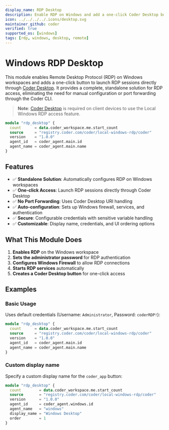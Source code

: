 ```yaml
---
display_name: RDP Desktop
description: Enable RDP on Windows and add a one-click Coder Desktop button for seamless access
icon: ../../../../.icons/desktop.svg
maintainer_github: coder
verified: true
supported_os: [windows]
tags: [rdp, windows, desktop, remote]
---
```


# Windows RDP Desktop

This module enables Remote Desktop Protocol (RDP) on Windows workspaces and adds a one-click button to launch RDP sessions directly through [Coder Desktop](https://coder.com/docs/user-guides/desktop). It provides a complete, standalone solution for RDP access, eliminating the need for manual configuration or port forwarding through the Coder CLI.

> **Note**: [Coder Desktop](https://coder.com/docs/user-guides/desktop) is required on client devices to use the Local Windows RDP access feature.

```tf
module "rdp_desktop" {
  count      = data.coder_workspace.me.start_count
  source     = "registry.coder.com/coder/local-windows-rdp/coder"
  version    = "1.0.0"
  agent_id   = coder_agent.main.id
  agent_name = coder_agent.main.name
}
```

## Features

- ✅ **Standalone Solution**: Automatically configures RDP on Windows workspaces
- ✅ **One-click Access**: Launch RDP sessions directly through Coder Desktop
- ✅ **No Port Forwarding**: Uses Coder Desktop URI handling
- ✅ **Auto-configuration**: Sets up Windows firewall, services, and authentication
- ✅ **Secure**: Configurable credentials with sensitive variable handling
- ✅ **Customizable**: Display name, credentials, and UI ordering options

## What This Module Does

1. **Enables RDP** on the Windows workspace
2. **Sets the administrator password** for RDP authentication
3. **Configures Windows Firewall** to allow RDP connections
4. **Starts RDP services** automatically
5. **Creates a Coder Desktop button** for one-click access

## Examples

### Basic Usage

Uses default credentials (Username: `Administrator`, Password: `coderRDP!`):

```tf
module "rdp_desktop" {
  count      = data.coder_workspace.me.start_count
  source     = "registry.coder.com/coder/local-windows-rdp/coder"
  version    = "1.0.0"
  agent_id   = coder_agent.main.id
  agent_name = coder_agent.main.name
}
```

### Custom display name

Specify a custom display name for the `coder_app` button:

```tf
module "rdp_desktop" {
  count        = data.coder_workspace.me.start_count
  source       = "registry.coder.com/coder/local-windows-rdp/coder"
  version      = "1.0.0"
  agent_id     = coder_agent.windows.id
  agent_name   = "windows"
  display_name = "Windows Desktop"
  order        = 1
}
```
